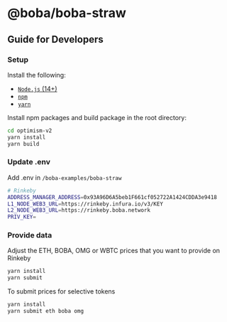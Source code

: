 # @boba/boba-straw

## Guide for Developers

### Setup

Install the following:

- [`Node.js` (14+)](https://nodejs.org/en/)
- [`npm`](https://www.npmjs.com/get-npm)
- [`yarn`](https://classic.yarnpkg.com/en/docs/install/)

Install npm packages and build package in the root directory:

```bash
cd optimism-v2
yarn install
yarn build
```

### Update .env

Add .env in `/boba-examples/boba-straw`

```bash
# Rinkeby
ADDRESS_MANAGER_ADDRESS=0x93A96D6A5beb1F661cf052722A1424CDDA3e9418
L1_NODE_WEB3_URL=https://rinkeby.infura.io/v3/KEY
L2_NODE_WEB3_URL=https://rinkeby.boba.network
PRIV_KEY=
```

### Provide data

Adjust the ETH, BOBA, OMG or WBTC prices that you want to provide on Rinkeby

```bash
yarn install
yarn submit
```

To submit prices for selective tokens
```bash
yarn install
yarn submit eth boba omg
```


